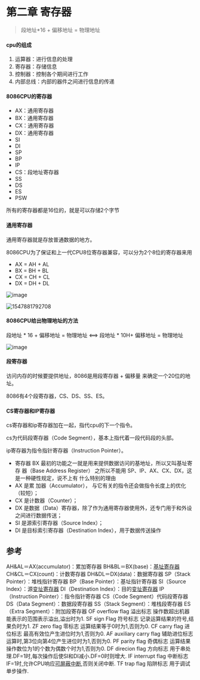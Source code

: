 # 第二章 寄存器

> 段地址*16 + 偏移地址 = 物理地址



#### cpu的组成

1. 运算器：进行信息的处理
2. 寄存器：存储信息
3. 控制器：控制各个期间进行工作
4. 内部总线：内部的器件之间进行信息的传递



#### 8086CPU的寄存器

- AX：通用寄存器
- BX：通用寄存器
- CX：通用寄存器
- DX：通用寄存器
- SI
- DI
- SP
- BP
- IP
- CS：段地址寄存器
- SS
- DS
- ES
- PSW

所有的寄存器都是16位的，就是可以存储2个字节



#### 通用寄存器

通用寄存器就是存放普通数据的地方。

8086CPU为了保证和上一代CPU8位寄存器兼容，可以分为2个8位的寄存器来用

- AX = AH + AL
- BX = BH + BL
- CX = CH + CL
- DX = DH + DL

![image](https://wx3.sinaimg.cn/large/005wgNfbgy1fzbwqwl3sgj30ko05bmy4.jpg)

![1547881792708](C:\Users\tjp56\AppData\Roaming\Typora\typora-user-images\1547881792708.png)



#### 8086CPU给出物理地址的方法

段地址 * 16 + 偏移地址 = 物理地址 <==> 段地址 * 10H+ 偏移地址 = 物理地址

![image](https://ws4.sinaimg.cn/large/005wgNfbgy1fzc12bnupzj30ja05r424.jpg)



#### 段寄存器

访问内存的时候要提供地址，8086是用段寄存器 + 偏移量 来确定一个20位的地址。

8086有4个段寄存器，CS、DS、SS、ES。



#### CS寄存器和IP寄存器

cs寄存器和ip寄存器加在一起，指代cpu的下一个指令。

cs为代码段寄存器（Code Segment），基本上指代着一段代码段的头部。

ip寄存器为指令指针寄存器（Instruction Pointer）。



- 寄存器 BX 最初的功能之一就是用来提供数据访问的基地址，所以又叫基址寄存 器（Base Address Register） 之所以不能用 SP、IP、AX、CX、DX，这是一种硬性规定，说不上有 什么特别的理由
-  AX 是累 加器（Accumulator）， 与它有关的指令还会做指令长度上的优化（较短）；
- CX 是计数器（Counter）；
-  DX 是数据（Data）寄存器，除了作为通用寄存器使用外，还专门用于和外设之间进行数据传送；
-  SI 是源索引寄存器（Source Index）； 
- DI 是目标索引寄存器（Destination Index），用于数据传送操作



## 参考

AH&AL＝AX(accumulator)：累加寄存器
BH&BL＝BX(base)：[基址寄存器](https://www.baidu.com/s?wd=%E5%9F%BA%E5%9D%80%E5%AF%84%E5%AD%98%E5%99%A8&tn=SE_PcZhidaonwhc_ngpagmjz&rsv_dl=gh_pc_zhidao)
CH&CL＝CX(count)：计数寄存器
DH&DL＝DX(data)：数据寄存器
SP（Stack Pointer）：堆栈指针寄存器
BP（Base Pointer）：基址指针寄存器
SI（Source Index）：源[变址寄存器](https://www.baidu.com/s?wd=%E5%8F%98%E5%9D%80%E5%AF%84%E5%AD%98%E5%99%A8&tn=SE_PcZhidaonwhc_ngpagmjz&rsv_dl=gh_pc_zhidao)
DI（Destination Index）：目的[变址寄存器](https://www.baidu.com/s?wd=%E5%8F%98%E5%9D%80%E5%AF%84%E5%AD%98%E5%99%A8&tn=SE_PcZhidaonwhc_ngpagmjz&rsv_dl=gh_pc_zhidao)
IP（Instruction Pointer）：指令指针寄存器
CS（Code Segment）代码段寄存器
DS（Data Segment）：数据段寄存器
SS（Stack Segment）：堆栈段寄存器
ES（Extra Segment）：附加段寄存器
OF overflow flag 溢出标志 操作数超出机器能表示的范围表示溢出,溢出时为1.
SF sign Flag 符号标志 记录运算结果的符号,结果负时为1.
ZF zero flag 零标志 运算结果等于0时为1,否则为0.
CF carry flag 进位标志 最高有效位产生进位时为1,否则为0.
AF auxiliary carry flag 辅助进位标志 运算时,第3位向第4位产生进位时为1,否则为0.
PF parity flag 奇偶标志 运算结果操作数位为1的个数为偶数个时为1,否则为0.
DF direcion flag 方向标志 用于串处理.DF=1时,每次操作后使SI和DI减小.DF=0时则增大.
IF interrupt flag 中断标志 IF=1时,允许CPU响应[可屏蔽中断](https://www.baidu.com/s?wd=%E5%8F%AF%E5%B1%8F%E8%94%BD%E4%B8%AD%E6%96%AD&tn=SE_PcZhidaonwhc_ngpagmjz&rsv_dl=gh_pc_zhidao),否则关闭中断.
TF trap flag 陷阱标志 用于调试单步操作.